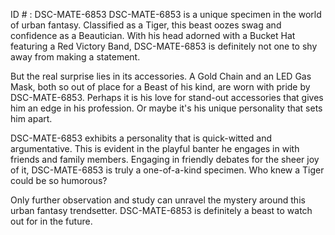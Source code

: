 ID # : DSC-MATE-6853
DSC-MATE-6853 is a unique specimen in the world of urban fantasy. Classified as a Tiger, this beast oozes swag and confidence as a Beautician. With his head adorned with a Bucket Hat featuring a Red Victory Band,  DSC-MATE-6853 is definitely not one to shy away from making a statement. 

But the  real surprise lies in its accessories. A Gold Chain and an LED Gas Mask, both so out of place for a Beast of his kind, are worn with pride by DSC-MATE-6853. Perhaps it is his love for stand-out accessories that gives him an edge in his profession. Or maybe it's his unique personality that sets him apart.

DSC-MATE-6853 exhibits a personality that is quick-witted and argumentative. This is evident in the playful banter he engages in with friends and family members. Engaging in friendly debates for the sheer joy of it, DSC-MATE-6853 is truly a one-of-a-kind specimen. Who knew a Tiger could be so humorous? 

Only further observation and study can unravel the mystery around this urban fantasy trendsetter. DSC-MATE-6853 is definitely a beast to watch out for in the future.
